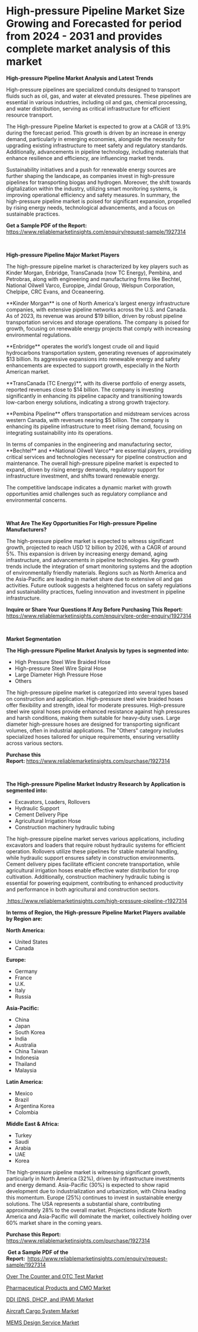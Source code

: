 <p><h1>High-pressure Pipeline Market Size Growing and Forecasted for period from 2024 - 2031 and provides complete market analysis of this market</h1></p><p><strong>High-pressure Pipeline Market Analysis and Latest Trends</strong></p>
<p><p>High-pressure pipelines are specialized conduits designed to transport fluids such as oil, gas, and water at elevated pressures. These pipelines are essential in various industries, including oil and gas, chemical processing, and water distribution, serving as critical infrastructure for efficient resource transport.</p><p>The High-pressure Pipeline Market is expected to grow at a CAGR of 13.9% during the forecast period. This growth is driven by an increase in energy demand, particularly in emerging economies, alongside the necessity for upgrading existing infrastructure to meet safety and regulatory standards. Additionally, advancements in pipeline technology, including materials that enhance resilience and efficiency, are influencing market trends. </p><p>Sustainability initiatives and a push for renewable energy sources are further shaping the landscape, as companies invest in high-pressure pipelines for transporting biogas and hydrogen. Moreover, the shift towards digitalization within the industry, utilizing smart monitoring systems, is improving operational efficiency and safety measures. In summary, the high-pressure pipeline market is poised for significant expansion, propelled by rising energy needs, technological advancements, and a focus on sustainable practices.</p></p>
<p><strong>Get a Sample PDF of the Report:&nbsp;</strong> <a href="https://www.reliablemarketinsights.com/enquiry/request-sample/1927314?utm_campaign=1776&utm_medium=2&utm_source=Github&utm_content=ia&utm_term=30102024&utm_id=high-pressure-pipeline">https://www.reliablemarketinsights.com/enquiry/request-sample/1927314</a></p>
<p>&nbsp;</p>
<p><strong>High-pressure Pipeline Major Market Players</strong></p>
<p><p>The high-pressure pipeline market is characterized by key players such as Kinder Morgan, Enbridge, TransCanada (now TC Energy), Pembina, and Petrobras, along with engineering and manufacturing firms like Bechtel, National Oilwell Varco, Europipe, Jindal Group, Welspun Corporation, Chelpipe, CRC Evans, and Oceaneering. </p><p>**Kinder Morgan** is one of North America's largest energy infrastructure companies, with extensive pipeline networks across the U.S. and Canada. As of 2023, its revenue was around $19 billion, driven by robust pipeline transportation services and storage operations. The company is poised for growth, focusing on renewable energy projects that comply with increasing environmental regulations.</p><p>**Enbridge** operates the world’s longest crude oil and liquid hydrocarbons transportation system, generating revenues of approximately $13 billion. Its aggressive expansions into renewable energy and safety enhancements are expected to support growth, especially in the North American market.</p><p>**TransCanada (TC Energy)**, with its diverse portfolio of energy assets, reported revenues close to $14 billion. The company is investing significantly in enhancing its pipeline capacity and transitioning towards low-carbon energy solutions, indicating a strong growth trajectory.</p><p>**Pembina Pipeline** offers transportation and midstream services across western Canada, with revenues nearing $5 billion. The company is enhancing its pipeline infrastructure to meet rising demand, focusing on integrating sustainability into its operations.</p><p>In terms of companies in the engineering and manufacturing sector, **Bechtel** and **National Oilwell Varco** are essential players, providing critical services and technologies necessary for pipeline construction and maintenance. The overall high-pressure pipeline market is expected to expand, driven by rising energy demands, regulatory support for infrastructure investment, and shifts toward renewable energy.</p><p>The competitive landscape indicates a dynamic market with growth opportunities amid challenges such as regulatory compliance and environmental concerns.</p></p>
<p>&nbsp;</p>
<p><strong>What Are The Key Opportunities For High-pressure Pipeline Manufacturers?</strong></p>
<p><p>The high-pressure pipeline market is expected to witness significant growth, projected to reach USD 12 billion by 2026, with a CAGR of around 5%. This expansion is driven by increasing energy demand, aging infrastructure, and advancements in pipeline technologies. Key growth trends include the integration of smart monitoring systems and the adoption of environmentally friendly materials. Regions such as North America and the Asia-Pacific are leading in market share due to extensive oil and gas activities. Future outlook suggests a heightened focus on safety regulations and sustainability practices, fueling innovation and investment in pipeline infrastructure.</p></p>
<p><strong>Inquire or Share Your Questions If Any Before Purchasing This Report:</strong> <a href="https://www.reliablemarketinsights.com/enquiry/pre-order-enquiry/1927314?utm_campaign=1776&utm_medium=2&utm_source=Github&utm_content=ia&utm_term=30102024&utm_id=high-pressure-pipeline">https://www.reliablemarketinsights.com/enquiry/pre-order-enquiry/1927314</a></p>
<p>&nbsp;</p>
<p><strong>Market Segmentation</strong></p>
<p><strong>The High-pressure Pipeline Market Analysis by types is segmented into:</strong></p>
<p><ul><li>High Pressure Steel Wire Braided Hose</li><li>High-pressure Steel Wire Spiral Hose</li><li>Large Diameter High Pressure Hose</li><li>Others</li></ul></p>
<p><p>The high-pressure pipeline market is categorized into several types based on construction and application. High-pressure steel wire braided hoses offer flexibility and strength, ideal for moderate pressures. High-pressure steel wire spiral hoses provide enhanced resistance against high pressures and harsh conditions, making them suitable for heavy-duty uses. Large diameter high-pressure hoses are designed for transporting significant volumes, often in industrial applications. The "Others" category includes specialized hoses tailored for unique requirements, ensuring versatility across various sectors.</p></p>
<p><strong>Purchase this Report:&nbsp;</strong><a href="https://www.reliablemarketinsights.com/purchase/1927314?utm_campaign=1776&utm_medium=2&utm_source=Github&utm_content=ia&utm_term=30102024&utm_id=high-pressure-pipeline">https://www.reliablemarketinsights.com/purchase/1927314</a></p>
<p>&nbsp;</p>
<p><strong>The High-pressure Pipeline Market Industry Research by Application is segmented into:</strong></p>
<p><ul><li>Excavators, Loaders, Rollovers</li><li>Hydraulic Support</li><li>Cement Delivery Pipe</li><li>Agricultural Irrigation Hose</li><li>Construction machinery hydraulic tubing</li></ul></p>
<p><p>The high-pressure pipeline market serves various applications, including excavators and loaders that require robust hydraulic systems for efficient operation. Rollovers utilize these pipelines for stable material handling, while hydraulic support ensures safety in construction environments. Cement delivery pipes facilitate efficient concrete transportation, while agricultural irrigation hoses enable effective water distribution for crop cultivation. Additionally, construction machinery hydraulic tubing is essential for powering equipment, contributing to enhanced productivity and performance in both agricultural and construction sectors.</p></p>
<p><a href="https://www.reliablemarketinsights.com/high-pressure-pipeline-r1927314?utm_campaign=1776&utm_medium=2&utm_source=Github&utm_content=ia&utm_term=30102024&utm_id=high-pressure-pipeline">&nbsp;https://www.reliablemarketinsights.com/high-pressure-pipeline-r1927314</a></p>
<p><strong>In terms of Region, the High-pressure Pipeline Market Players available by Region are:</strong></p>
<p>
    <p> <strong> North America: </strong>
        <ul>
            <li>United States</li>
            <li>Canada</li>
        </ul>
        </p> 
    <p> <strong> Europe: </strong>
        <ul>
            <li>Germany</li>
            <li>France</li>
            <li>U.K.</li>
            <li>Italy</li>
            <li>Russia</li>
        </ul>
        </p> 
    <p> <strong> Asia-Pacific: </strong>
        <ul>
            <li>China</li>
            <li>Japan</li>
            <li>South Korea</li>
            <li>India</li>
            <li>Australia</li>
            <li>China Taiwan</li>
            <li>Indonesia</li>
            <li>Thailand</li>
            <li>Malaysia</li>
        </ul>
        </p> 
    <p> <strong> Latin America: </strong>
        <ul>
            <li>Mexico</li>
            <li>Brazil</li>
            <li>Argentina Korea</li>
            <li>Colombia</li>
        </ul>
        </p> 
    <p> <strong> Middle East & Africa: </strong>
        <ul>
            <li>Turkey</li>
            <li>Saudi</li>
            <li>Arabia</li>
            <li>UAE</li>
            <li>Korea</li>
        </ul>
    </p>
    </p>
<p><p>The high-pressure pipeline market is witnessing significant growth, particularly in North America (32%), driven by infrastructure investments and energy demand. Asia-Pacific (30%) is expected to show rapid development due to industrialization and urbanization, with China leading this momentum. Europe (25%) continues to invest in sustainable energy solutions. The USA represents a substantial share, contributing approximately 28% to the overall market. Projections indicate North America and Asia-Pacific will dominate the market, collectively holding over 60% market share in the coming years.</p></p>
<p><strong>Purchase this Report: </strong><a href="https://www.reliablemarketinsights.com/purchase/1927314?utm_campaign=1776&utm_medium=2&utm_source=Github&utm_content=ia&utm_term=30102024&utm_id=high-pressure-pipeline">https://www.reliablemarketinsights.com/purchase/1927314</a></p>
<p>&nbsp;<strong>Get a Sample PDF of the Report:&nbsp;&nbsp;</strong><a href="https://www.reliablemarketinsights.com/enquiry/request-sample/1927314?utm_campaign=1776&utm_medium=2&utm_source=Github&utm_content=ia&utm_term=30102024&utm_id=high-pressure-pipeline">https://www.reliablemarketinsights.com/enquiry/request-sample/1927314</a></p>
<p><strong></strong></p>
<p><p><a href="https://www.linkedin.com/pulse/over-counter-otc-test-market-outlook-forecast-from-2024-dpmjf?utm_campaign=1776&utm_medium=2&utm_source=Github&utm_content=ia&utm_term=30102024&utm_id=high-pressure-pipeline">Over The Counter and OTC Test Market</a></p><p><a href="https://www.linkedin.com/pulse/pharmaceutical-products-cmo-market-industry-landscape-growth-5z2zf?utm_campaign=1776&utm_medium=2&utm_source=Github&utm_content=ia&utm_term=30102024&utm_id=high-pressure-pipeline">Pharmaceutical Products and CMO Market</a></p><p><a href="https://www.linkedin.com/pulse/global-ddi-dns-dhcp-ipam-market-trends-analysis-future-growth-oayle?utm_campaign=1776&utm_medium=2&utm_source=Github&utm_content=ia&utm_term=30102024&utm_id=high-pressure-pipeline">DDI (DNS, DHCP, and IPAM) Market</a></p><p><a href="https://www.linkedin.com/pulse/future-aircraft-cargo-system-market-global-forecast-trends-2024-duenf?utm_campaign=1776&utm_medium=2&utm_source=Github&utm_content=ia&utm_term=30102024&utm_id=high-pressure-pipeline">Aircraft Cargo System Market</a></p><p><a href="https://www.linkedin.com/pulse/mems-design-service-revenue-growth-report-2024-2031-mark-research-7tmff?utm_campaign=1776&utm_medium=2&utm_source=Github&utm_content=ia&utm_term=30102024&utm_id=high-pressure-pipeline">MEMS Design Service Market</a></p></p>
